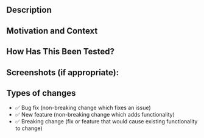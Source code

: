 <!--- Provide a general summary of your changes in the title above -->

## Description
<!--- Describe your changes in detail -->

## Motivation and Context
<!--- Why is this change required? What problem does it solve? -->
<!--- If it fixes an open issue, please link to the issue here. -->

## How Has This Been Tested?
<!--- Please describe in detail how you tested your changes. -->
<!--- Include details of your testing environment, and the tests you ran to -->
<!--- see how your change affects other areas of the code, etc. -->

## Screenshots (if appropriate):

## Types of changes
<!--- What types of changes does your code introduce? -->
<!--- Please remove all lines which don't apply. -->
- ✅ Bug fix (non-breaking change which fixes an issue)
- ✅ New feature (non-breaking change which adds functionality)
- ✅ Breaking change (fix or feature that would cause existing functionality to change)
